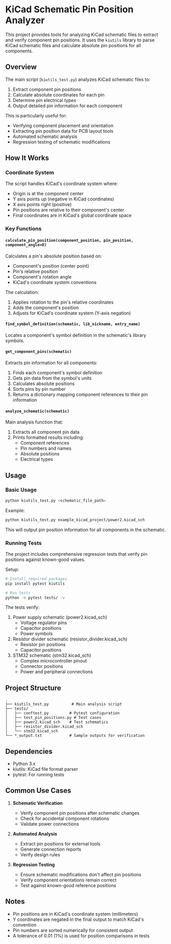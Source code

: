 # KiCad Schematic Pin Position Analyzer

This project provides tools for analyzing KiCad schematic files to extract and verify component pin positions. It uses the `kiutils` library to parse KiCad schematic files and calculate absolute pin positions for all components.

## Overview

The main script (`kiutils_test.py`) analyzes KiCad schematic files to:
1. Extract component pin positions
2. Calculate absolute coordinates for each pin
3. Determine pin electrical types
4. Output detailed pin information for each component

This is particularly useful for:
- Verifying component placement and orientation
- Extracting pin position data for PCB layout tools
- Automated schematic analysis
- Regression testing of schematic modifications

## How It Works

### Coordinate System

The script handles KiCad's coordinate system where:
- Origin is at the component center
- Y axis points up (negative in KiCad coordinates)
- X axis points right (positive)
- Pin positions are relative to their component's center
- Final coordinates are in KiCad's global coordinate space

### Key Functions

#### `calculate_pin_position(component_position, pin_position, component_angle=0)`
Calculates a pin's absolute position based on:
- Component's position (center point)
- Pin's relative position
- Component's rotation angle
- KiCad's coordinate system conventions

The calculation:
1. Applies rotation to the pin's relative coordinates
2. Adds the component's position
3. Adjusts for KiCad's coordinate system (Y-axis negation)

#### `find_symbol_definition(schematic, lib_nickname, entry_name)`
Locates a component's symbol definition in the schematic's library symbols.

#### `get_component_pins(schematic)`
Extracts pin information for all components:
1. Finds each component's symbol definition
2. Gets pin data from the symbol's units
3. Calculates absolute positions
4. Sorts pins by pin number
5. Returns a dictionary mapping component references to their pin information

#### `analyze_schematic(schematic)`
Main analysis function that:
1. Extracts all component pin data
2. Prints formatted results including:
   - Component references
   - Pin numbers and names
   - Absolute positions
   - Electrical types

## Usage

### Basic Usage

```bash
python kiutils_test.py <schematic_file_path>
```

Example:
```bash
python kiutils_test.py example_kicad_project/power2.kicad_sch
```

This will output pin position information for all components in the schematic.

### Running Tests

The project includes comprehensive regression tests that verify pin positions against known-good values.

Setup:
```bash
# Install required packages
pip install pytest kiutils

# Run tests
python -m pytest tests/ -v
```

The tests verify:
1. Power supply schematic (power2.kicad_sch)
   - Voltage regulator pins
   - Capacitor positions
   - Power symbols
2. Resistor divider schematic (resistor_divider.kicad_sch)
   - Resistor pin positions
   - Capacitor positions
3. STM32 schematic (stm32.kicad_sch)
   - Complex microcontroller pinout
   - Connector positions
   - Power and peripheral connections

## Project Structure

```
.
├── kiutils_test.py          # Main analysis script
├── tests/
│   ├── conftest.py         # Pytest configuration
│   ├── test_pin_positions.py # Test cases
│   ├── power2.kicad_sch    # Test schematics
│   ├── resistor_divider.kicad_sch
│   └── stm32.kicad_sch
└── *_output.txt            # Sample outputs for verification
```

## Dependencies

- Python 3.x
- kiutils: KiCad file format parser
- pytest: For running tests

## Common Use Cases

1. **Schematic Verification**
   - Verify component pin positions after schematic changes
   - Check for accidental component rotations
   - Validate power connections

2. **Automated Analysis**
   - Extract pin positions for external tools
   - Generate connection reports
   - Verify design rules

3. **Regression Testing**
   - Ensure schematic modifications don't affect pin positions
   - Verify component orientations remain correct
   - Test against known-good reference positions

## Notes

- Pin positions are in KiCad's coordinate system (millimeters)
- Y coordinates are negated in the final output to match KiCad's convention
- Pin numbers are sorted numerically for consistent output
- A tolerance of 0.01 (1%) is used for position comparisons in tests
